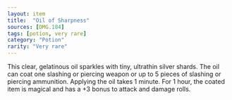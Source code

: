 ```yaml
---
layout: item
title:  "Oil of Sharpness"
sources: [DMG.184]
tags: [potion, very rare]
category: "Potion"
rarity: "Very rare"
---
```


This clear, gelatinous oil sparkles with tiny, ultrathin silver shards. The oil can coat one slashing or piercing weapon or up to 5 pieces of slashing or piercing ammunition. Applying the oil takes 1 minute. For 1 hour, the coated item is magical and has a +3 bonus to attack and damage rolls.